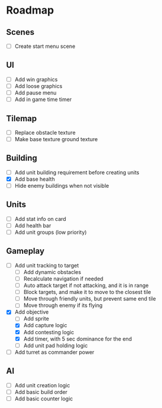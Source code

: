 # Roadmap

## Scenes

- [ ] Create start menu scene

## UI

- [ ] Add win graphics
- [ ] Add loose graphics
- [ ] Add pause menu
- [ ] Add in game time timer

## Tilemap

- [ ] Replace obstacle texture
- [ ] Make base texture ground texture

## Building

- [ ] Add unit building requirement before creating units
- [X] Add base health
- [ ] Hide enemy buildings when not visible

## Units

- [ ] Add stat info on card
- [ ] Add health bar
- [ ] Add unit groups (low priority)

## Gameplay

- [ ] Add unit tracking to target
  - [ ] Add dynamic obstacles
  - [ ] Recalculate navigation if needed
  - [ ] Auto attack target if not attacking, and it is in range
  - [ ] Block targets, and make it to move to the closest tile
  - [ ] Move through friendly units, but prevent same end tile
  - [ ] Move through enemy if its flying
- [X] Add objective
  - [ ] Add sprite
  - [X] Add capture logic
  - [X] Add contesting logic
  - [X] Add timer, with 5 sec dominance for the end
  - [ ] Add unit pad holding logic
- [ ] Add turret as commander power
    
## AI

- [ ] Add unit creation logic
- [ ] Add basic build order
- [ ] Add basic counter logic